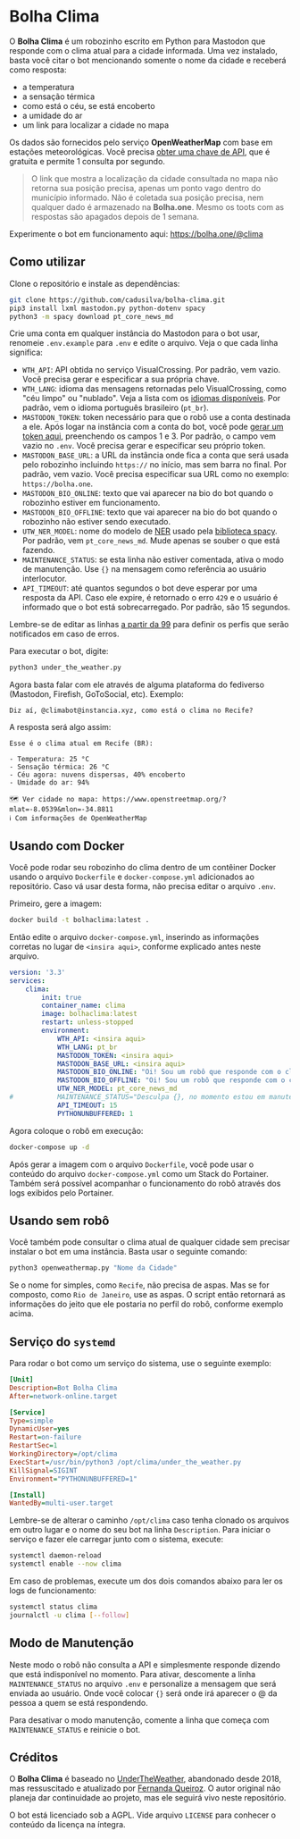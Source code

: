 # Bolha Clima

O **Bolha Clima** é um robozinho escrito em Python para Mastodon que responde com o clima atual para a cidade informada. Uma vez instalado, basta você citar o bot mencionando somente o nome da cidade e receberá como resposta:

- a temperatura
- a sensação térmica
- como está o céu, se está encoberto
- a umidade do ar
- um link para localizar a cidade no mapa

Os dados são fornecidos pelo serviço **OpenWeatherMap** com base em estações meteorológicas. Você precisa [obter uma chave de API](https://home.openweathermap.org/api_keys), que é gratuita e permite 1 consulta por segundo.

> O link que mostra a localização da cidade consultada no mapa não retorna sua posição precisa, apenas um ponto vago dentro do município informado. Não é coletada sua posição precisa, nem qualquer dado é armazenado na **Bolha.one**. Mesmo os toots com as respostas são apagados depois de 1 semana.

Experimente o bot em funcionamento aqui: https://bolha.one/@clima

## Como utilizar

Clone o repositório e instale as dependências:

``` bash
git clone https://github.com/cadusilva/bolha-clima.git
pip3 install lxml mastodon.py python-dotenv spacy
python3 -m spacy download pt_core_news_md
```

Crie uma conta em qualquer instância do Mastodon para o bot usar, renomeie `.env.example` para `.env` e edite o arquivo. Veja o que cada linha significa:

- `WTH_API`: API obtida no serviço VisualCrossing. Por padrão, vem vazio. Você precisa gerar e especificar a sua própria chave.
- `WTH_LANG`: idioma das mensagens retornadas pelo VisualCrossing, como "céu limpo" ou "nublado". Veja a lista com os [idiomas disponíveis](https://openweathermap.org/current#multi). Por padrão, vem o idioma português brasileiro (`pt_br`).
- `MASTODON_TOKEN`: token necessário para que o robô use a conta destinada a ele. Após logar na instância com a conta do bot, você pode [gerar um token aqui](https://token.bolha.one/?scopes=read+write), preenchendo os campos 1 e 3. Por padrão, o campo vem vazio no `.env`. Você precisa gerar e especificar seu próprio token.
- `MASTODON_BASE_URL`: a URL da instância onde fica a conta que será usada pelo robozinho incluindo `https://` no início, mas sem barra no final. Por padrão, vem vazio. Você precisa especificar sua URL como no exemplo: `https://bolha.one`.
- `MASTODON_BIO_ONLINE`: texto que vai aparecer na bio do bot quando o robozinho estiver em funcionamento.
- `MASTODON_BIO_OFFLINE`: texto que vai aparecer na bio do bot quando o robozinho não estiver sendo executado.
- `UTW_NER_MODEL`: nome do modelo de [NER](https://wikiless.bolha.one/wiki/Named-entity_recognition) usado pela [biblioteca spacy](https://spacy.io/). Por padrão, vem `pt_core_news_md`. Mude apenas se souber o que está fazendo.
- `MAINTENANCE_STATUS`: se esta linha não estiver comentada, ativa o modo de manutenção. Use `{}` na mensagem como referência ao usuário interlocutor.
- `API_TIMEOUT`: até quantos segundos o bot deve esperar por uma resposta da API. Caso ele expire, é retornado o erro `429` e o usuário é informado que o bot está sobrecarregado. Por padrão, são 15 segundos.

Lembre-se de editar as linhas [a partir da 99](https://github.com/cadusilva/bolha-clima/blob/f1554702554bb9ab922727beaa6cbc5ab1bd7422/under_the_weather.py#L99-L119) para definir os perfis que serão notificados em caso de erros.

Para executar o bot, digite:

``` python
python3 under_the_weather.py
```

Agora basta falar com ele através de alguma plataforma do fediverso (Mastodon, Firefish, GoToSocial, etc). Exemplo:

```
Diz aí, @climabot@instancia.xyz, como está o clima no Recife?
```

A resposta será algo assim:

```
Esse é o clima atual em Recife (BR):

- Temperatura: 25 °C
- Sensação térmica: 26 °C
- Céu agora: nuvens dispersas, 40% encoberto
- Umidade do ar: 94%

🗺️ Ver cidade no mapa: https://www.openstreetmap.org/?mlat=-8.0539&mlon=-34.8811
ℹ️ Com informações de OpenWeatherMap
```

## Usando com Docker

Você pode rodar seu robozinho do clima dentro de um contêiner Docker usando o arquivo `Dockerfile` e `docker-compose.yml` adicionados ao repositório. Caso vá usar desta forma, não precisa editar o arquivo `.env`.

Primeiro, gere a imagem:

``` bash
docker build -t bolhaclima:latest .
```

Então edite o arquivo `docker-compose.yml`, inserindo as informações corretas no lugar de `<insira aqui>`, conforme explicado antes neste arquivo.

``` yaml
version: '3.3'
services:
    clima:
        init: true
        container_name: clima
        image: bolhaclima:latest
        restart: unless-stopped
        environment:
            WTH_API: <insira aqui>
            WTH_LANG: pt_br
            MASTODON_TOKEN: <insira aqui>
            MASTODON_BASE_URL: <insira aqui>
            MASTODON_BIO_ONLINE: "Oi! Sou um robô que responde com o clima da cidade que você me perguntar. Basta me citar em uma mensagem contendo o nome do município desejado.\n\nExemplo: como está o clima em Recife?\nCaso a resposta mencione a cidade errada, informa o país: Recife, BR\n\n🟢 Status: estou aqui"
            MASTODON_BIO_OFFLINE: "Oi! Sou um robô que responde com o clima da cidade que você me perguntar. Basta me citar em uma mensagem contendo o nome do município desejado.\n\nExemplo: como está o clima em Recife?\nCaso a resposta mencione a cidade errada, informa o país: Recife, BR\n\n🔴 Status: volto já"
            UTW_NER_MODEL: pt_core_news_md
#           MAINTENANCE_STATUS="Desculpa {}, no momento estou em manutenção, mas logo retornarei!"
            API_TIMEOUT: 15
            PYTHONUNBUFFERED: 1
```

Agora coloque o robô em execução:

``` bash
docker-compose up -d
```

Após gerar a imagem com o arquivo `Dockerfile`, você pode usar o conteúdo do arquivo `docker-compose.yml` como um Stack do Portainer. Também será possível acompanhar o funcionamento do robô através dos logs exibidos pelo Portainer.

## Usando sem robô

Você também pode consultar o clima atual de qualquer cidade sem precisar instalar o bot em uma instância. Basta usar o seguinte comando:

``` python
python3 openweathermap.py "Nome da Cidade"
```

Se o nome for simples, como `Recife`, não precisa de aspas. Mas se for composto, como `Rio de Janeiro`, use as aspas. O script então retornará as informações do jeito que ele postaria no perfil do robô, conforme exemplo acima.

## Serviço do `systemd`

Para rodar o bot como um serviço do sistema, use o seguinte exemplo:

``` ini
[Unit]
Description=Bot Bolha Clima
After=network-online.target

[Service]
Type=simple
DynamicUser=yes
Restart=on-failure
RestartSec=1 
WorkingDirectory=/opt/clima
ExecStart=/usr/bin/python3 /opt/clima/under_the_weather.py
KillSignal=SIGINT
Environment="PYTHONUNBUFFERED=1"

[Install]
WantedBy=multi-user.target
```

Lembre-se de alterar o caminho `/opt/clima` caso tenha clonado os arquivos em outro lugar e o nome do seu bot na linha `Description`. Para iniciar o serviço e fazer ele carregar junto com o sistema, execute:

``` bash
systemctl daemon-reload
systemctl enable --now clima
```

Em caso de problemas, execute um dos dois comandos abaixo para ler os logs de funcionamento:

``` bash
systemctl status clima
journalctl -u clima [--follow]
```

## Modo de Manutenção

Neste modo o robô não consulta a API e simplesmente responde dizendo que está indisponível no momento. Para ativar, descomente a linha `MAINTENANCE_STATUS` no arquivo `.env` e personalize a mensagem que será enviada ao usuário. Onde você colocar `{}` será onde irá aparecer o @ da pessoa a quem se está respondendo.

Para desativar o modo manutenção, comente a linha que começa com `MAINTENANCE_STATUS` e reinicie o bot.

## Créditos

O **Bolha Clima** é baseado no [UnderTheWeather](https://github.com/ninedotnine/under_the_weather), abandonado desde 2018, mas ressuscitado e atualizado por [Fernanda Queiroz](https://github.com/nandavereda/under_the_weather). O autor original não planeja dar continuidade ao projeto, mas ele seguirá vivo neste repositório.

O bot está licenciado sob a AGPL. Vide arquivo `LICENSE` para conhecer o conteúdo da licença na íntegra.